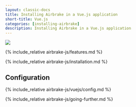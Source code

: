 ```yaml
---
layout: classic-docs
title: Installing Airbrake in a Vue.js application
short-title: Vue.js
categories: [installing-airbrake]
description: Installing Airbrake in a Vue.js application
---
```


![](https://s3.amazonaws.com/document-resources/jsbrakeman.png)

{% include_relative airbrake-js/features.md %}

{% include_relative airbrake-js/installation.md %}

## Configuration

{% include_relative airbrake-js/vuejs/config.md %}

{% include_relative airbrake-js/going-further.md %}
